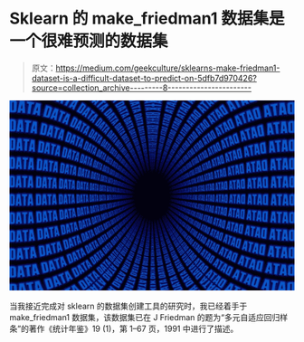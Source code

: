 # Sklearn 的 make_friedman1 数据集是一个很难预测的数据集

> 原文：<https://medium.com/geekculture/sklearns-make-friedman1-dataset-is-a-difficult-dataset-to-predict-on-5dfb7d970426?source=collection_archive---------8----------------------->

![](img/74276d18eb8ae8a02bc37dbcbf803b90.png)

当我接近完成对 sklearn 的数据集创建工具的研究时，我已经着手于 make_friedman1 数据集，该数据集已在 J Friedman 的题为“多元自适应回归样条”的著作《统计年鉴》19 (1)，第 1–67 页，1991 中进行了描述。